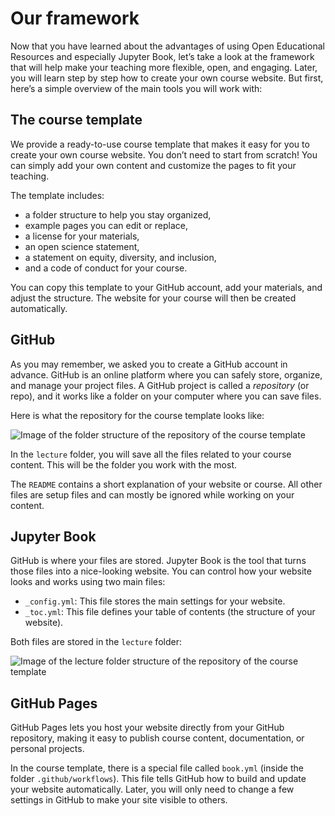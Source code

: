 # Our framework

Now that you have learned about the advantages of using Open Educational Resources and especially Jupyter Book, let’s take a look at the framework that will help make your teaching more flexible, open, and engaging. Later, you will learn step by step how to create your own course website. But first, here’s a simple overview of the main tools you will work with:

## The course template

We provide a ready-to-use course template that makes it easy for you to create your own course website. You don’t need to start from scratch! You can simply add your own content and customize the pages to fit your teaching.

The template includes:
- a folder structure to help you stay organized,
- example pages you can edit or replace,
- a license for your materials,
- an open science statement,
- a statement on equity, diversity, and inclusion,
- and a code of conduct for your course.

You can copy this template to your GitHub account, add your materials, and adjust the structure. The website for your course will then be created automatically.

## GitHub 
As you may remember, we asked you to create a GitHub account in advance. GitHub is an online platform where you can safely store, organize, and manage your project files. A GitHub project is called a _repository_ (or repo), and it works like a folder on your computer where you can save files.

Here is what the repository for the course template looks like:

![Image of the folder structure of the repository of the course template](../static/folder-structure_minimal-template.png)

In the `lecture` folder, you will save all the files related to your course content. This will be the folder you work with the most.

The `README` contains a short explanation of your website or course. All other files are setup files and can mostly be ignored while working on your content.

## Jupyter Book
GitHub is where your files are stored. Jupyter Book is the tool that turns those files into a nice-looking website. You can control how your website looks and works using two main files:

- `_config.yml`: This file stores the main settings for your website.
- `_toc.yml`: This file defines your table of contents (the structure of your website).

Both files are stored in the `lecture` folder:

![Image of the lecture folder structure of the repository of the course template](../static/lecture-folder-structure.png)

## GitHub Pages
GitHub Pages lets you host your website directly from your GitHub repository, making it easy to publish course content, documentation, or personal projects.

In the course template, there is a special file called `book.yml` (inside the folder `.github/workflows`). This file tells GitHub how to build and update your website automatically. Later, you will only need to change a few settings in GitHub to make your site visible to others.

